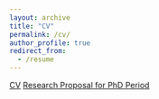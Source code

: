 ```yaml
---
layout: archive
title: "CV"
permalink: /cv/
author_profile: true
redirect_from:
  - /resume
---
```

[CV](../files/Qiang_Gao_CV.pdf)
[Research Proposal for PhD Period](../files/ResearchProposal_QiangGao.pdf)

